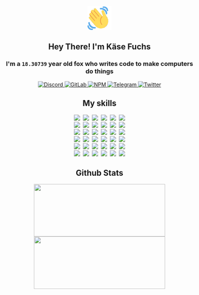 <div><p align=center><img src=./resources/images/wave.gif width=64px height=64px></p><h2 align=center>Hey There! I'm Käse Fuchs</h2><h3 align=center>I'm a <code>18.30739</code> year old fox who writes code to make computers do things</h3><p align=center><a href=https://discord.com/users/507526681125322772><img alt=Discord src="https://img.shields.io/badge/Discord-5865F2?logo=discord&logoColor=white&style=flat-square#1004374819d8407ef3748b5918944fce"> </a><a href=https://gitlab.com/kasefuchs><img alt=GitLab src="https://img.shields.io/badge/GitLab-330F63?logo=gitlab&logoColor=white&style=flat-square#1004374819d8407ef3748b5918944fce"> </a><a href=https://npmjs.com/~kasefuchs><img alt=NPM src="https://img.shields.io/badge/NPM-CB3837?logo=npm&logoColor=white&style=flat-square#1004374819d8407ef3748b5918944fce"> </a><a href=https://t.me/kasefuchs><img alt=Telegram src="https://img.shields.io/badge/Telegram-2CA5E0?logo=telegram&logoColor=white&style=flat-square#1004374819d8407ef3748b5918944fce"> </a><a href=https://twitter.com/kasefuchs><img alt=Twitter src="https://img.shields.io/badge/Twitter-1DA1F2?logo=twitter&logoColor=white&style=flat-square#1004374819d8407ef3748b5918944fce"></a></p><h2 align=center>My skills</h2><p align=center><a href=https://aws.amazon.com/ ><picture><source srcset="https://skillicons.dev/icons?i=aws&theme=dark#1004374819d8407ef3748b5918944fce" media="(prefers-color-scheme: dark)"><source srcset="https://skillicons.dev/icons?i=aws&theme=light#1004374819d8407ef3748b5918944fce" media="(prefers-color-scheme: light), (prefers-color-scheme: no-preference)"><img src="https://skillicons.dev/icons?i=aws&theme=light#1004374819d8407ef3748b5918944fce"></picture></a>&nbsp;&nbsp;<a href=https://en.wikipedia.org/wiki/Bash_(Unix_shell)><picture><source srcset="https://skillicons.dev/icons?i=bash&theme=dark#1004374819d8407ef3748b5918944fce" media="(prefers-color-scheme: dark)"><source srcset="https://skillicons.dev/icons?i=bash&theme=light#1004374819d8407ef3748b5918944fce" media="(prefers-color-scheme: light), (prefers-color-scheme: no-preference)"><img src="https://skillicons.dev/icons?i=bash&theme=light#1004374819d8407ef3748b5918944fce"></picture></a>&nbsp;&nbsp;<a href=https://discord.com/developers/docs><picture><source srcset="https://skillicons.dev/icons?i=bots&theme=dark#1004374819d8407ef3748b5918944fce" media="(prefers-color-scheme: dark)"><source srcset="https://skillicons.dev/icons?i=bots&theme=light#1004374819d8407ef3748b5918944fce" media="(prefers-color-scheme: light), (prefers-color-scheme: no-preference)"><img src="https://skillicons.dev/icons?i=bots&theme=light#1004374819d8407ef3748b5918944fce"></picture></a>&nbsp;&nbsp;<a href=https://www.cloudflare.com/ ><picture><source srcset="https://skillicons.dev/icons?i=cloudflare&theme=dark#1004374819d8407ef3748b5918944fce" media="(prefers-color-scheme: dark)"><source srcset="https://skillicons.dev/icons?i=cloudflare&theme=light#1004374819d8407ef3748b5918944fce" media="(prefers-color-scheme: light), (prefers-color-scheme: no-preference)"><img src="https://skillicons.dev/icons?i=cloudflare&theme=light#1004374819d8407ef3748b5918944fce"></picture></a>&nbsp;&nbsp;<a href=https://en.wikipedia.org/wiki/CSS><picture><source srcset="https://skillicons.dev/icons?i=css&theme=dark#1004374819d8407ef3748b5918944fce" media="(prefers-color-scheme: dark)"><source srcset="https://skillicons.dev/icons?i=css&theme=light#1004374819d8407ef3748b5918944fce" media="(prefers-color-scheme: light), (prefers-color-scheme: no-preference)"><img src="https://skillicons.dev/icons?i=css&theme=light#1004374819d8407ef3748b5918944fce"></picture></a>&nbsp;&nbsp;<a href=https://www.docker.com/ ><picture><source srcset="https://skillicons.dev/icons?i=docker&theme=dark#1004374819d8407ef3748b5918944fce" media="(prefers-color-scheme: dark)"><source srcset="https://skillicons.dev/icons?i=docker&theme=light#1004374819d8407ef3748b5918944fce" media="(prefers-color-scheme: light), (prefers-color-scheme: no-preference)"><img src="https://skillicons.dev/icons?i=docker&theme=light#1004374819d8407ef3748b5918944fce"></picture></a><br><a href=https://www.electronjs.org/ ><picture><source srcset="https://skillicons.dev/icons?i=electron&theme=dark#1004374819d8407ef3748b5918944fce" media="(prefers-color-scheme: dark)"><source srcset="https://skillicons.dev/icons?i=electron&theme=light#1004374819d8407ef3748b5918944fce" media="(prefers-color-scheme: light), (prefers-color-scheme: no-preference)"><img src="https://skillicons.dev/icons?i=electron&theme=light#1004374819d8407ef3748b5918944fce"></picture></a>&nbsp;&nbsp;<a href=https://expressjs.com/ ><picture><source srcset="https://skillicons.dev/icons?i=express&theme=dark#1004374819d8407ef3748b5918944fce" media="(prefers-color-scheme: dark)"><source srcset="https://skillicons.dev/icons?i=express&theme=light#1004374819d8407ef3748b5918944fce" media="(prefers-color-scheme: light), (prefers-color-scheme: no-preference)"><img src="https://skillicons.dev/icons?i=express&theme=light#1004374819d8407ef3748b5918944fce"></picture></a>&nbsp;&nbsp;<a href=https://www.figma.com/ ><picture><source srcset="https://skillicons.dev/icons?i=figma&theme=dark#1004374819d8407ef3748b5918944fce" media="(prefers-color-scheme: dark)"><source srcset="https://skillicons.dev/icons?i=figma&theme=light#1004374819d8407ef3748b5918944fce" media="(prefers-color-scheme: light), (prefers-color-scheme: no-preference)"><img src="https://skillicons.dev/icons?i=figma&theme=light#1004374819d8407ef3748b5918944fce"></picture></a>&nbsp;&nbsp;<a href=https://firebase.google.com/ ><picture><source srcset="https://skillicons.dev/icons?i=firebase&theme=dark#1004374819d8407ef3748b5918944fce" media="(prefers-color-scheme: dark)"><source srcset="https://skillicons.dev/icons?i=firebase&theme=light#1004374819d8407ef3748b5918944fce" media="(prefers-color-scheme: light), (prefers-color-scheme: no-preference)"><img src="https://skillicons.dev/icons?i=firebase&theme=light#1004374819d8407ef3748b5918944fce"></picture></a>&nbsp;&nbsp;<a href=https://flask.palletsprojects.com/ ><picture><source srcset="https://skillicons.dev/icons?i=flask&theme=dark#1004374819d8407ef3748b5918944fce" media="(prefers-color-scheme: dark)"><source srcset="https://skillicons.dev/icons?i=flask&theme=light#1004374819d8407ef3748b5918944fce" media="(prefers-color-scheme: light), (prefers-color-scheme: no-preference)"><img src="https://skillicons.dev/icons?i=flask&theme=light#1004374819d8407ef3748b5918944fce"></picture></a>&nbsp;&nbsp;<a href=https://cloud.google.com/ ><picture><source srcset="https://skillicons.dev/icons?i=gcp&theme=dark#1004374819d8407ef3748b5918944fce" media="(prefers-color-scheme: dark)"><source srcset="https://skillicons.dev/icons?i=gcp&theme=light#1004374819d8407ef3748b5918944fce" media="(prefers-color-scheme: light), (prefers-color-scheme: no-preference)"><img src="https://skillicons.dev/icons?i=gcp&theme=light#1004374819d8407ef3748b5918944fce"></picture></a><br><a href=https://git-scm.com/ ><picture><source srcset="https://skillicons.dev/icons?i=git&theme=dark#1004374819d8407ef3748b5918944fce" media="(prefers-color-scheme: dark)"><source srcset="https://skillicons.dev/icons?i=git&theme=light#1004374819d8407ef3748b5918944fce" media="(prefers-color-scheme: light), (prefers-color-scheme: no-preference)"><img src="https://skillicons.dev/icons?i=git&theme=light#1004374819d8407ef3748b5918944fce"></picture></a>&nbsp;&nbsp;<a href=https://github.com/ ><picture><source srcset="https://skillicons.dev/icons?i=github&theme=dark#1004374819d8407ef3748b5918944fce" media="(prefers-color-scheme: dark)"><source srcset="https://skillicons.dev/icons?i=github&theme=light#1004374819d8407ef3748b5918944fce" media="(prefers-color-scheme: light), (prefers-color-scheme: no-preference)"><img src="https://skillicons.dev/icons?i=github&theme=light#1004374819d8407ef3748b5918944fce"></picture></a>&nbsp;&nbsp;<a href=https://gitlab.com/ ><picture><source srcset="https://skillicons.dev/icons?i=gitlab&theme=dark#1004374819d8407ef3748b5918944fce" media="(prefers-color-scheme: dark)"><source srcset="https://skillicons.dev/icons?i=gitlab&theme=light#1004374819d8407ef3748b5918944fce" media="(prefers-color-scheme: light), (prefers-color-scheme: no-preference)"><img src="https://skillicons.dev/icons?i=gitlab&theme=light#1004374819d8407ef3748b5918944fce"></picture></a>&nbsp;&nbsp;<a href=https://www.heroku.com/ ><picture><source srcset="https://skillicons.dev/icons?i=heroku&theme=dark#1004374819d8407ef3748b5918944fce" media="(prefers-color-scheme: dark)"><source srcset="https://skillicons.dev/icons?i=heroku&theme=light#1004374819d8407ef3748b5918944fce" media="(prefers-color-scheme: light), (prefers-color-scheme: no-preference)"><img src="https://skillicons.dev/icons?i=heroku&theme=light#1004374819d8407ef3748b5918944fce"></picture></a>&nbsp;&nbsp;<a href=https://en.wikipedia.org/wiki/HTML><picture><source srcset="https://skillicons.dev/icons?i=html&theme=dark#1004374819d8407ef3748b5918944fce" media="(prefers-color-scheme: dark)"><source srcset="https://skillicons.dev/icons?i=html&theme=light#1004374819d8407ef3748b5918944fce" media="(prefers-color-scheme: light), (prefers-color-scheme: no-preference)"><img src="https://skillicons.dev/icons?i=html&theme=light#1004374819d8407ef3748b5918944fce"></picture></a>&nbsp;&nbsp;<a href=https://en.wikipedia.org/wiki/JavaScript><picture><source srcset="https://skillicons.dev/icons?i=js&theme=dark#1004374819d8407ef3748b5918944fce" media="(prefers-color-scheme: dark)"><source srcset="https://skillicons.dev/icons?i=js&theme=light#1004374819d8407ef3748b5918944fce" media="(prefers-color-scheme: light), (prefers-color-scheme: no-preference)"><img src="https://skillicons.dev/icons?i=js&theme=light#1004374819d8407ef3748b5918944fce"></picture></a><br><a href=https://en.wikipedia.org/wiki/Linux><picture><source srcset="https://skillicons.dev/icons?i=linux&theme=dark#1004374819d8407ef3748b5918944fce" media="(prefers-color-scheme: dark)"><source srcset="https://skillicons.dev/icons?i=linux&theme=light#1004374819d8407ef3748b5918944fce" media="(prefers-color-scheme: light), (prefers-color-scheme: no-preference)"><img src="https://skillicons.dev/icons?i=linux&theme=light#1004374819d8407ef3748b5918944fce"></picture></a>&nbsp;&nbsp;<a href=https://mui.com/ ><picture><source srcset="https://skillicons.dev/icons?i=materialui&theme=dark#1004374819d8407ef3748b5918944fce" media="(prefers-color-scheme: dark)"><source srcset="https://skillicons.dev/icons?i=materialui&theme=light#1004374819d8407ef3748b5918944fce" media="(prefers-color-scheme: light), (prefers-color-scheme: no-preference)"><img src="https://skillicons.dev/icons?i=materialui&theme=light#1004374819d8407ef3748b5918944fce"></picture></a>&nbsp;&nbsp;<a href=https://en.wikipedia.org/wiki/Markdown><picture><source srcset="https://skillicons.dev/icons?i=md&theme=dark#1004374819d8407ef3748b5918944fce" media="(prefers-color-scheme: dark)"><source srcset="https://skillicons.dev/icons?i=md&theme=light#1004374819d8407ef3748b5918944fce" media="(prefers-color-scheme: light), (prefers-color-scheme: no-preference)"><img src="https://skillicons.dev/icons?i=md&theme=light#1004374819d8407ef3748b5918944fce"></picture></a>&nbsp;&nbsp;<a href=https://www.mongodb.com/ ><picture><source srcset="https://skillicons.dev/icons?i=mongodb&theme=dark#1004374819d8407ef3748b5918944fce" media="(prefers-color-scheme: dark)"><source srcset="https://skillicons.dev/icons?i=mongodb&theme=light#1004374819d8407ef3748b5918944fce" media="(prefers-color-scheme: light), (prefers-color-scheme: no-preference)"><img src="https://skillicons.dev/icons?i=mongodb&theme=light#1004374819d8407ef3748b5918944fce"></picture></a>&nbsp;&nbsp;<a href=https://www.mysql.com/ ><picture><source srcset="https://skillicons.dev/icons?i=mysql&theme=dark#1004374819d8407ef3748b5918944fce" media="(prefers-color-scheme: dark)"><source srcset="https://skillicons.dev/icons?i=mysql&theme=light#1004374819d8407ef3748b5918944fce" media="(prefers-color-scheme: light), (prefers-color-scheme: no-preference)"><img src="https://skillicons.dev/icons?i=mysql&theme=light#1004374819d8407ef3748b5918944fce"></picture></a>&nbsp;&nbsp;<a href=https://nextjs.org/ ><picture><source srcset="https://skillicons.dev/icons?i=nextjs&theme=dark#1004374819d8407ef3748b5918944fce" media="(prefers-color-scheme: dark)"><source srcset="https://skillicons.dev/icons?i=nextjs&theme=light#1004374819d8407ef3748b5918944fce" media="(prefers-color-scheme: light), (prefers-color-scheme: no-preference)"><img src="https://skillicons.dev/icons?i=nextjs&theme=light#1004374819d8407ef3748b5918944fce"></picture></a><br><a href=https://nodejs.org/en/ ><picture><source srcset="https://skillicons.dev/icons?i=nodejs&theme=dark#1004374819d8407ef3748b5918944fce" media="(prefers-color-scheme: dark)"><source srcset="https://skillicons.dev/icons?i=nodejs&theme=light#1004374819d8407ef3748b5918944fce" media="(prefers-color-scheme: light), (prefers-color-scheme: no-preference)"><img src="https://skillicons.dev/icons?i=nodejs&theme=light#1004374819d8407ef3748b5918944fce"></picture></a>&nbsp;&nbsp;<a href=https://www.postgresql.org/ ><picture><source srcset="https://skillicons.dev/icons?i=postgres&theme=dark#1004374819d8407ef3748b5918944fce" media="(prefers-color-scheme: dark)"><source srcset="https://skillicons.dev/icons?i=postgres&theme=light#1004374819d8407ef3748b5918944fce" media="(prefers-color-scheme: light), (prefers-color-scheme: no-preference)"><img src="https://skillicons.dev/icons?i=postgres&theme=light#1004374819d8407ef3748b5918944fce"></picture></a>&nbsp;&nbsp;<a href=https://learn.microsoft.com/en-us/powershell/ ><picture><source srcset="https://skillicons.dev/icons?i=powershell&theme=dark#1004374819d8407ef3748b5918944fce" media="(prefers-color-scheme: dark)"><source srcset="https://skillicons.dev/icons?i=powershell&theme=light#1004374819d8407ef3748b5918944fce" media="(prefers-color-scheme: light), (prefers-color-scheme: no-preference)"><img src="https://skillicons.dev/icons?i=powershell&theme=light#1004374819d8407ef3748b5918944fce"></picture></a>&nbsp;&nbsp;<a href=https://www.python.org/ ><picture><source srcset="https://skillicons.dev/icons?i=py&theme=dark#1004374819d8407ef3748b5918944fce" media="(prefers-color-scheme: dark)"><source srcset="https://skillicons.dev/icons?i=py&theme=light#1004374819d8407ef3748b5918944fce" media="(prefers-color-scheme: light), (prefers-color-scheme: no-preference)"><img src="https://skillicons.dev/icons?i=py&theme=light#1004374819d8407ef3748b5918944fce"></picture></a>&nbsp;&nbsp;<a href=https://www.raspberrypi.org/ ><picture><source srcset="https://skillicons.dev/icons?i=raspberrypi&theme=dark#1004374819d8407ef3748b5918944fce" media="(prefers-color-scheme: dark)"><source srcset="https://skillicons.dev/icons?i=raspberrypi&theme=light#1004374819d8407ef3748b5918944fce" media="(prefers-color-scheme: light), (prefers-color-scheme: no-preference)"><img src="https://skillicons.dev/icons?i=raspberrypi&theme=light#1004374819d8407ef3748b5918944fce"></picture></a>&nbsp;&nbsp;<a href=https://reactjs.org/ ><picture><source srcset="https://skillicons.dev/icons?i=react&theme=dark#1004374819d8407ef3748b5918944fce" media="(prefers-color-scheme: dark)"><source srcset="https://skillicons.dev/icons?i=react&theme=light#1004374819d8407ef3748b5918944fce" media="(prefers-color-scheme: light), (prefers-color-scheme: no-preference)"><img src="https://skillicons.dev/icons?i=react&theme=light#1004374819d8407ef3748b5918944fce"></picture></a><br><a href=https://redux.js.org/ ><picture><source srcset="https://skillicons.dev/icons?i=redux&theme=dark#1004374819d8407ef3748b5918944fce" media="(prefers-color-scheme: dark)"><source srcset="https://skillicons.dev/icons?i=redux&theme=light#1004374819d8407ef3748b5918944fce" media="(prefers-color-scheme: light), (prefers-color-scheme: no-preference)"><img src="https://skillicons.dev/icons?i=redux&theme=light#1004374819d8407ef3748b5918944fce"></picture></a>&nbsp;&nbsp;<a href=https://en.wikipedia.org/wiki/Regular_expression><picture><source srcset="https://skillicons.dev/icons?i=regex&theme=dark#1004374819d8407ef3748b5918944fce" media="(prefers-color-scheme: dark)"><source srcset="https://skillicons.dev/icons?i=regex&theme=light#1004374819d8407ef3748b5918944fce" media="(prefers-color-scheme: light), (prefers-color-scheme: no-preference)"><img src="https://skillicons.dev/icons?i=regex&theme=light#1004374819d8407ef3748b5918944fce"></picture></a>&nbsp;&nbsp;<a href=https://en.wikipedia.org/wiki/Sass_(stylesheet_language)><picture><source srcset="https://skillicons.dev/icons?i=sass&theme=dark#1004374819d8407ef3748b5918944fce" media="(prefers-color-scheme: dark)"><source srcset="https://skillicons.dev/icons?i=sass&theme=light#1004374819d8407ef3748b5918944fce" media="(prefers-color-scheme: light), (prefers-color-scheme: no-preference)"><img src="https://skillicons.dev/icons?i=sass&theme=light#1004374819d8407ef3748b5918944fce"></picture></a>&nbsp;&nbsp;<a href=https://www.typescriptlang.org/ ><picture><source srcset="https://skillicons.dev/icons?i=ts&theme=dark#1004374819d8407ef3748b5918944fce" media="(prefers-color-scheme: dark)"><source srcset="https://skillicons.dev/icons?i=ts&theme=light#1004374819d8407ef3748b5918944fce" media="(prefers-color-scheme: light), (prefers-color-scheme: no-preference)"><img src="https://skillicons.dev/icons?i=ts&theme=light#1004374819d8407ef3748b5918944fce"></picture></a>&nbsp;&nbsp;<a href=https://unity.com/ ><picture><source srcset="https://skillicons.dev/icons?i=unity&theme=dark#1004374819d8407ef3748b5918944fce" media="(prefers-color-scheme: dark)"><source srcset="https://skillicons.dev/icons?i=unity&theme=light#1004374819d8407ef3748b5918944fce" media="(prefers-color-scheme: light), (prefers-color-scheme: no-preference)"><img src="https://skillicons.dev/icons?i=unity&theme=light#1004374819d8407ef3748b5918944fce"></picture></a>&nbsp;&nbsp;<a href=https://workers.cloudflare.com/ ><picture><source srcset="https://skillicons.dev/icons?i=workers&theme=dark#1004374819d8407ef3748b5918944fce" media="(prefers-color-scheme: dark)"><source srcset="https://skillicons.dev/icons?i=workers&theme=light#1004374819d8407ef3748b5918944fce" media="(prefers-color-scheme: light), (prefers-color-scheme: no-preference)"><img src="https://skillicons.dev/icons?i=workers&theme=light#1004374819d8407ef3748b5918944fce"></picture></a><br></p><h2 align=center>Github Stats</h2><p align=center><picture><source srcset="https://github-readme-stats-kasefuchs.vercel.app/api/?count_private=true&hide_border=true&hide_rank=true&line_height=20&hide_title=true&username=Kasefuchs&theme=dark#1004374819d8407ef3748b5918944fce" media="(prefers-color-scheme: dark)"><source srcset="https://github-readme-stats-kasefuchs.vercel.app/api/?count_private=true&hide_border=true&hide_rank=true&line_height=20&hide_title=true&username=Kasefuchs&theme=light#1004374819d8407ef3748b5918944fce" media="(prefers-color-scheme: light), (prefers-color-scheme: no-preference)"><img align=middle width=350 height=140 src="https://github-readme-stats-kasefuchs.vercel.app/api/?count_private=true&hide_border=true&hide_rank=true&line_height=20&hide_title=true&username=Kasefuchs&theme=light#1004374819d8407ef3748b5918944fce"></picture><picture><source srcset="https://github-readme-stats-kasefuchs.vercel.app/api/top-langs/?count_private=true&hide_border=true&layout=compact&username=Kasefuchs&theme=dark#1004374819d8407ef3748b5918944fce" media="(prefers-color-scheme: dark)"><source srcset="https://github-readme-stats-kasefuchs.vercel.app/api/top-langs/?count_private=true&hide_border=true&layout=compact&username=Kasefuchs&theme=light#1004374819d8407ef3748b5918944fce" media="(prefers-color-scheme: light), (prefers-color-scheme: no-preference)"><img align=middle width=350 height=140 src="https://github-readme-stats-kasefuchs.vercel.app/api/top-langs/?count_private=true&hide_border=true&layout=compact&username=Kasefuchs&theme=light#1004374819d8407ef3748b5918944fce"></picture></p><img src="https://hit.yhype.me/github/profile?user_id=64592097#1004374819d8407ef3748b5918944fce" alt=""></div>